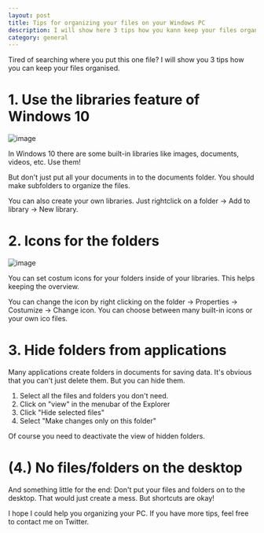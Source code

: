 ```yaml
---
layout: post
title: Tips for organizing your files on your Windows PC
description: I will show here 3 tips how you kann keep your files organised.
category: general
---
```


Tired of searching where you put this one file? I will show you 3 tips how you can keep your files organised.

# 1. Use the libraries feature of Windows 10

![image](https://user-images.githubusercontent.com/58633848/118085917-73ef7680-b3c3-11eb-8be9-01bd8f598cc5.png)


In Windows 10 there are some built-in libraries like images, documents, videos, etc. Use them! 

But don't just put all your documents in to the documents folder. You should make subfolders to organize the files.

You can also create your own libraries. Just rightclick on a folder -> Add to library -> New library.

# 2. Icons for the folders

![image](https://user-images.githubusercontent.com/58633848/118086304-06901580-b3c4-11eb-822d-61da655f2d22.png)

You can set costum icons for your folders inside of your libraries. This helps keeping the overview.

You can change the icon by right clicking on the folder -> Properties -> Costumize -> Change icon. You can choose between many built-in icons or your own ico files.

# 3. Hide folders from applications

Many applications create folders in documents for saving data. It's obvious that you can't just delete them. But you can hide them.

1. Select all the files and folders you don't need.
2. Click on "view" in the menubar of the Explorer
3. Click "Hide selected files"
4. Select "Make changes only on this folder"

Of course you need to deactivate the view of hidden folders.

# (4.) No files/folders on the desktop

And something little for the end: Don't put your files and folders on to the desktop. That would just create a mess. But shortcuts are okay!


I hope I could help you organizing your PC. If you have more tips, feel free to contact me on Twitter.
